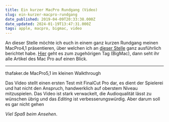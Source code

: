 ```yaml
---
title: Ein kurzer MacPro Rundgang (Video)
slug: ein-kurzer-macpro-rundgang
date_published: 2019-04-09T20:33:38.000Z
date_updated: 2024-01-19T13:47:31.000Z
tags: apple, macpro, bigmac, video
---
```


An dieser Stelle möchte ich euch in einem ganz kurzen Rundgang meinen MacPro4,1 präsentieren, über welchen ich an [dieser Stelle](__GHOST_URL__/ein-kleiner-abriss-zu-meinem-mac-pro-bigmac-2/) ganz ausführlich berichtet habe. [Hier](__GHOST_URL__/tag/bigmac/) geht es zum zugehörigen Tag (BigMac), dann seht ihr alle Artikel des Mac Pro auf einen Blick.

---

thafaker.de MacPro5,1 im kleinen Walkthrough

Das Video stellt einen ersten Test mit FinalCut Pro dar, es dient der Spielerei und hat nicht den Anspruch, handwerklich auf oberstem Niveau mitzuspielen. Das Video ist stark verwackelt, die Audioqualität lässt zu wünschen übrig und das *Editing* ist verbesserungswürdig. Aber darum soll es gar nicht gehen

*Viel Spaß beim Ansehen*.
